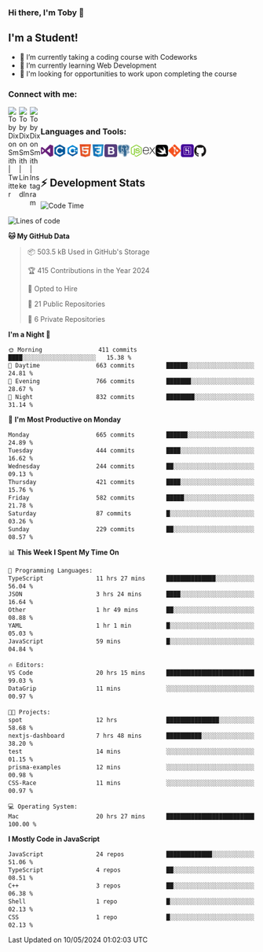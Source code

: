 ### Hi there, I'm Toby 👋

## I'm a Student!
- 🔭 I’m currently taking a coding course with Codeworks
- 🌱 I’m currently learning Web Development
- 💬 I'm looking for opportunities to work upon completing the course

### Connect with me:

[<img align="left" alt="Toby Dixon Smith | Twitter" width="22px" src="https://cdn.jsdelivr.net/npm/simple-icons@v3/icons/twitter.svg" />][twitter]
[<img align="left" alt="Toby Dixon Smith | LinkedIn" width="22px" src="https://cdn.jsdelivr.net/npm/simple-icons@v3/icons/linkedin.svg" />][linkedin]
[<img align="left" alt="Toby Dixon Smith | Instagram" width="22px" src="https://cdn.jsdelivr.net/npm/simple-icons@v3/icons/instagram.svg" />][instagram]

[twitter]: https://twitter.com/TobyDixonSmith1
[instagram]: https://www.instagram.com/toby_ds1/
[linkedin]: https://www.linkedin.com/in/toby-dixon-smith-4734331a3/

<br />

### Languages and Tools:

<img align="left" alt="Visual Studio Code" title="Visual Studio Code" width="26px" src="logos/visualstudio.png" />
<img align="left" alt="C" title="C" width="26px" src="logos/c.png" />
<img align="left" alt="C++" title="C++" width="26px" src="logos/c-plus.png" />
<img align="left" alt="HTML5" title="HTML 5" width="26px" src="logos/html.png" />
<img align="left" alt="CSS3" title="CSS 3" width="26px" src="logos/css3.png" />
<img align="left" alt="BootStrap" title="BootStrap" width="26px" src="logos/bootstrap.png" />
<img align="left" alt="PostgresSQL" title="PostgresSPQ" width="26px" src="logos/postgresql.png" />
<img align="left" alt="Node JS" title="Node JS" width="26px" src="logos/node-js.png" />
<img align="left" alt="Express" title="Express" width="26px" src="logos/express.png" />
<img align="left" alt="Swift" title="Swift" width="26px" src="logos/swift.png" />
<img align="left" alt="Git" title="Git" width="26px" src="logos/git.png" />
<img align="left" alt="Heroku" title="Heroku" width="26px" src="logos/heroku.png" />
<img align="left" alt="GitHub" title="GitHub" width="26px" src="logos/github.png" />
<br />
<br />

## :zap: Development Stats

<!--START_SECTION:waka-->
![Code Time](http://img.shields.io/badge/Code%20Time-541%20hrs%2028%20mins-blue)

![Lines of code](https://img.shields.io/badge/From%20Hello%20World%20I%27ve%20Written-2.2%20million%20lines%20of%20code-blue)

**🐱 My GitHub Data** 

> 📦 503.5 kB Used in GitHub's Storage 
 > 
> 🏆 415 Contributions in the Year 2024
 > 
> 💼 Opted to Hire
 > 
> 📜 21 Public Repositories 
 > 
> 🔑 6 Private Repositories 
 > 
**I'm a Night 🦉** 

```text
🌞 Morning                411 commits         ████░░░░░░░░░░░░░░░░░░░░░   15.38 % 
🌆 Daytime                663 commits         ██████░░░░░░░░░░░░░░░░░░░   24.81 % 
🌃 Evening                766 commits         ███████░░░░░░░░░░░░░░░░░░   28.67 % 
🌙 Night                  832 commits         ████████░░░░░░░░░░░░░░░░░   31.14 % 
```
📅 **I'm Most Productive on Monday** 

```text
Monday                   665 commits         ██████░░░░░░░░░░░░░░░░░░░   24.89 % 
Tuesday                  444 commits         ████░░░░░░░░░░░░░░░░░░░░░   16.62 % 
Wednesday                244 commits         ██░░░░░░░░░░░░░░░░░░░░░░░   09.13 % 
Thursday                 421 commits         ████░░░░░░░░░░░░░░░░░░░░░   15.76 % 
Friday                   582 commits         █████░░░░░░░░░░░░░░░░░░░░   21.78 % 
Saturday                 87 commits          █░░░░░░░░░░░░░░░░░░░░░░░░   03.26 % 
Sunday                   229 commits         ██░░░░░░░░░░░░░░░░░░░░░░░   08.57 % 
```


📊 **This Week I Spent My Time On** 

```text
💬 Programming Languages: 
TypeScript               11 hrs 27 mins      ██████████████░░░░░░░░░░░   56.04 % 
JSON                     3 hrs 24 mins       ████░░░░░░░░░░░░░░░░░░░░░   16.64 % 
Other                    1 hr 49 mins        ██░░░░░░░░░░░░░░░░░░░░░░░   08.88 % 
YAML                     1 hr 1 min          █░░░░░░░░░░░░░░░░░░░░░░░░   05.03 % 
JavaScript               59 mins             █░░░░░░░░░░░░░░░░░░░░░░░░   04.84 % 

🔥 Editors: 
VS Code                  20 hrs 15 mins      █████████████████████████   99.03 % 
DataGrip                 11 mins             ░░░░░░░░░░░░░░░░░░░░░░░░░   00.97 % 

🐱‍💻 Projects: 
spot                     12 hrs              ███████████████░░░░░░░░░░   58.68 % 
nextjs-dashboard         7 hrs 48 mins       ██████████░░░░░░░░░░░░░░░   38.20 % 
test                     14 mins             ░░░░░░░░░░░░░░░░░░░░░░░░░   01.15 % 
prisma-examples          12 mins             ░░░░░░░░░░░░░░░░░░░░░░░░░   00.98 % 
CSS-Race                 11 mins             ░░░░░░░░░░░░░░░░░░░░░░░░░   00.97 % 

💻 Operating System: 
Mac                      20 hrs 27 mins      █████████████████████████   100.00 % 
```

**I Mostly Code in JavaScript** 

```text
JavaScript               24 repos            █████████████░░░░░░░░░░░░   51.06 % 
TypeScript               4 repos             ██░░░░░░░░░░░░░░░░░░░░░░░   08.51 % 
C++                      3 repos             ██░░░░░░░░░░░░░░░░░░░░░░░   06.38 % 
Shell                    1 repo              █░░░░░░░░░░░░░░░░░░░░░░░░   02.13 % 
CSS                      1 repo              █░░░░░░░░░░░░░░░░░░░░░░░░   02.13 % 
```




 Last Updated on 10/05/2024 01:02:03 UTC
<!--END_SECTION:waka-->
